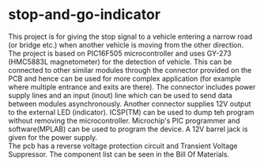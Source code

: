 # stop-and-go-indicator

This project is for giving the stop signal to a vehicle entering a narrow road (or bridge etc.) when another vehicle is moving from the other direction. 
<br>The project is based on PIC16F505 microcontroller and uses GY-273 (HMC5883L magnetometer) for the detection of vehicle.
This can be connected to other similar modules through the connector provided on the PCB and hence can be used for more complex application (for example where multiple entrance and exits are there). The connector includes power supply lines and an input (inout) line which can be used to send data between modules asynchronously. Another connector supplies 12V output to the external LED (indicator). ICSP(TM) can be used to dump teh program without removing the microcontroller. Microchip's PIC programmer and software(MPLAB) can be used to program the device. A 12V barrel jack is given for the power supply. 
<br>The pcb has a reverse voltage protection circuit and Transient Voltage Suppressor. The component list can be seen in the Bill Of Materials.
